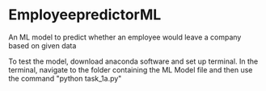 # EmployeepredictorML
An ML model to predict whether an employee would leave a company based on given data

To test the model, download anaconda software and set up terminal. In the terminal, navigate to the folder containing the ML Model file and then use the command "python task_1a.py"

